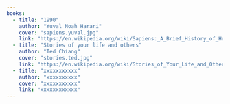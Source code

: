 ```yaml
---
books:
  - title: "1990"
    author: "Yuval Noah Harari"
    cover: "sapiens.yuval.jpg"
    link: "https://en.wikipedia.org/wiki/Sapiens:_A_Brief_History_of_Humankind"
  - title: "Stories of your life and others"
    author: "Ted Chiang"
    cover: "stories.ted.jpg"
    link: "https://en.wikipedia.org/wiki/Stories_of_Your_Life_and_Others"
  - title: "xxxxxxxxxxx"
    author: "xxxxxxxxxx"
    cover: "xxxxxxxxxxx"
    link: "xxxxxxxxxxxx"
---
```

